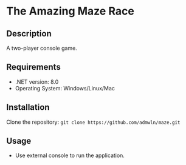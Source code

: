 # The Amazing Maze Race

## Description

A two-player console game.

## Requirements

- .NET version: 8.0
- Operating System: Windows/Linux/Mac

## Installation

Clone the repository: `git clone https://github.com/admwln/maze.git`

## Usage

- Use external console to run the application.
